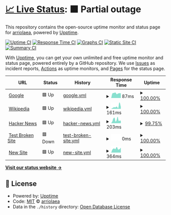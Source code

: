 # [📈 Live Status](https://arriolaea.github.io/Uptime): <!--live status--> **🟧 Partial outage**

This repository contains the open-source uptime monitor and status page for [arriolaea](https://arriolaea.github.io/Uptime), powered by [Upptime](https://github.com/upptime/upptime).

[![Uptime CI](https://github.com/arriolaea/Uptime/workflows/Uptime%20CI/badge.svg)](https://github.com/arriolaea/Uptime/actions?query=workflow%3A%22Uptime+CI%22)
[![Response Time CI](https://github.com/arriolaea/Uptime/workflows/Response%20Time%20CI/badge.svg)](https://github.com/arriolaea/Uptime/actions?query=workflow%3A%22Response+Time+CI%22)
[![Graphs CI](https://github.com/arriolaea/Uptime/workflows/Graphs%20CI/badge.svg)](https://github.com/arriolaea/Uptime/actions?query=workflow%3A%22Graphs+CI%22)
[![Static Site CI](https://github.com/arriolaea/Uptime/workflows/Static%20Site%20CI/badge.svg)](https://github.com/arriolaea/Uptime/actions?query=workflow%3A%22Static+Site+CI%22)
[![Summary CI](https://github.com/arriolaea/Uptime/workflows/Summary%20CI/badge.svg)](https://github.com/arriolaea/Uptime/actions?query=workflow%3A%22Summary+CI%22)

With [Upptime](https://upptime.js.org), you can get your own unlimited and free uptime monitor and status page, powered entirely by a GitHub repository. We use [Issues](https://github.com/arriolaea/Uptime/issues) as incident reports, [Actions](https://github.com/arriolaea/Uptime/actions) as uptime monitors, and [Pages](https://arriolaea.github.io/Uptime) for the status page.

<!--start: status pages-->
<!-- This summary is generated by Upptime (https://github.com/upptime/upptime) -->
<!-- Do not edit this manually, your changes will be overwritten -->
<!-- prettier-ignore -->
| URL | Status | History | Response Time | Uptime |
| --- | ------ | ------- | ------------- | ------ |
| <img alt="" src="https://icons.duckduckgo.com/ip3/www.google.com.ico" height="13"> [Google](https://www.google.com) | 🟩 Up | [google.yml](https://github.com/arriolaea/Uptime/commits/HEAD/history/google.yml) | <details><summary><img alt="Response time graph" src="./graphs/google/response-time-week.png" height="20"> 87ms</summary><br><a href="https://arriolaea.github.io/Uptime/history/google"><img alt="Response time 118" src="https://img.shields.io/endpoint?url=https%3A%2F%2Fraw.githubusercontent.com%2Farriolaea%2FUptime%2FHEAD%2Fapi%2Fgoogle%2Fresponse-time.json"></a><br><a href="https://arriolaea.github.io/Uptime/history/google"><img alt="24-hour response time 87" src="https://img.shields.io/endpoint?url=https%3A%2F%2Fraw.githubusercontent.com%2Farriolaea%2FUptime%2FHEAD%2Fapi%2Fgoogle%2Fresponse-time-day.json"></a><br><a href="https://arriolaea.github.io/Uptime/history/google"><img alt="7-day response time 87" src="https://img.shields.io/endpoint?url=https%3A%2F%2Fraw.githubusercontent.com%2Farriolaea%2FUptime%2FHEAD%2Fapi%2Fgoogle%2Fresponse-time-week.json"></a><br><a href="https://arriolaea.github.io/Uptime/history/google"><img alt="30-day response time 90" src="https://img.shields.io/endpoint?url=https%3A%2F%2Fraw.githubusercontent.com%2Farriolaea%2FUptime%2FHEAD%2Fapi%2Fgoogle%2Fresponse-time-month.json"></a><br><a href="https://arriolaea.github.io/Uptime/history/google"><img alt="1-year response time 118" src="https://img.shields.io/endpoint?url=https%3A%2F%2Fraw.githubusercontent.com%2Farriolaea%2FUptime%2FHEAD%2Fapi%2Fgoogle%2Fresponse-time-year.json"></a></details> | <details><summary><a href="https://arriolaea.github.io/Uptime/history/google">100.00%</a></summary><a href="https://arriolaea.github.io/Uptime/history/google"><img alt="All-time uptime 100.00%" src="https://img.shields.io/endpoint?url=https%3A%2F%2Fraw.githubusercontent.com%2Farriolaea%2FUptime%2FHEAD%2Fapi%2Fgoogle%2Fuptime.json"></a><br><a href="https://arriolaea.github.io/Uptime/history/google"><img alt="24-hour uptime 100.00%" src="https://img.shields.io/endpoint?url=https%3A%2F%2Fraw.githubusercontent.com%2Farriolaea%2FUptime%2FHEAD%2Fapi%2Fgoogle%2Fuptime-day.json"></a><br><a href="https://arriolaea.github.io/Uptime/history/google"><img alt="7-day uptime 100.00%" src="https://img.shields.io/endpoint?url=https%3A%2F%2Fraw.githubusercontent.com%2Farriolaea%2FUptime%2FHEAD%2Fapi%2Fgoogle%2Fuptime-week.json"></a><br><a href="https://arriolaea.github.io/Uptime/history/google"><img alt="30-day uptime 100.00%" src="https://img.shields.io/endpoint?url=https%3A%2F%2Fraw.githubusercontent.com%2Farriolaea%2FUptime%2FHEAD%2Fapi%2Fgoogle%2Fuptime-month.json"></a><br><a href="https://arriolaea.github.io/Uptime/history/google"><img alt="1-year uptime 100.00%" src="https://img.shields.io/endpoint?url=https%3A%2F%2Fraw.githubusercontent.com%2Farriolaea%2FUptime%2FHEAD%2Fapi%2Fgoogle%2Fuptime-year.json"></a></details>
| <img alt="" src="https://icons.duckduckgo.com/ip3/en.wikipedia.org.ico" height="13"> [Wikipedia](https://en.wikipedia.org) | 🟩 Up | [wikipedia.yml](https://github.com/arriolaea/Uptime/commits/HEAD/history/wikipedia.yml) | <details><summary><img alt="Response time graph" src="./graphs/wikipedia/response-time-week.png" height="20"> 161ms</summary><br><a href="https://arriolaea.github.io/Uptime/history/wikipedia"><img alt="Response time 214" src="https://img.shields.io/endpoint?url=https%3A%2F%2Fraw.githubusercontent.com%2Farriolaea%2FUptime%2FHEAD%2Fapi%2Fwikipedia%2Fresponse-time.json"></a><br><a href="https://arriolaea.github.io/Uptime/history/wikipedia"><img alt="24-hour response time 146" src="https://img.shields.io/endpoint?url=https%3A%2F%2Fraw.githubusercontent.com%2Farriolaea%2FUptime%2FHEAD%2Fapi%2Fwikipedia%2Fresponse-time-day.json"></a><br><a href="https://arriolaea.github.io/Uptime/history/wikipedia"><img alt="7-day response time 161" src="https://img.shields.io/endpoint?url=https%3A%2F%2Fraw.githubusercontent.com%2Farriolaea%2FUptime%2FHEAD%2Fapi%2Fwikipedia%2Fresponse-time-week.json"></a><br><a href="https://arriolaea.github.io/Uptime/history/wikipedia"><img alt="30-day response time 172" src="https://img.shields.io/endpoint?url=https%3A%2F%2Fraw.githubusercontent.com%2Farriolaea%2FUptime%2FHEAD%2Fapi%2Fwikipedia%2Fresponse-time-month.json"></a><br><a href="https://arriolaea.github.io/Uptime/history/wikipedia"><img alt="1-year response time 214" src="https://img.shields.io/endpoint?url=https%3A%2F%2Fraw.githubusercontent.com%2Farriolaea%2FUptime%2FHEAD%2Fapi%2Fwikipedia%2Fresponse-time-year.json"></a></details> | <details><summary><a href="https://arriolaea.github.io/Uptime/history/wikipedia">100.00%</a></summary><a href="https://arriolaea.github.io/Uptime/history/wikipedia"><img alt="All-time uptime 100.00%" src="https://img.shields.io/endpoint?url=https%3A%2F%2Fraw.githubusercontent.com%2Farriolaea%2FUptime%2FHEAD%2Fapi%2Fwikipedia%2Fuptime.json"></a><br><a href="https://arriolaea.github.io/Uptime/history/wikipedia"><img alt="24-hour uptime 100.00%" src="https://img.shields.io/endpoint?url=https%3A%2F%2Fraw.githubusercontent.com%2Farriolaea%2FUptime%2FHEAD%2Fapi%2Fwikipedia%2Fuptime-day.json"></a><br><a href="https://arriolaea.github.io/Uptime/history/wikipedia"><img alt="7-day uptime 100.00%" src="https://img.shields.io/endpoint?url=https%3A%2F%2Fraw.githubusercontent.com%2Farriolaea%2FUptime%2FHEAD%2Fapi%2Fwikipedia%2Fuptime-week.json"></a><br><a href="https://arriolaea.github.io/Uptime/history/wikipedia"><img alt="30-day uptime 100.00%" src="https://img.shields.io/endpoint?url=https%3A%2F%2Fraw.githubusercontent.com%2Farriolaea%2FUptime%2FHEAD%2Fapi%2Fwikipedia%2Fuptime-month.json"></a><br><a href="https://arriolaea.github.io/Uptime/history/wikipedia"><img alt="1-year uptime 100.00%" src="https://img.shields.io/endpoint?url=https%3A%2F%2Fraw.githubusercontent.com%2Farriolaea%2FUptime%2FHEAD%2Fapi%2Fwikipedia%2Fuptime-year.json"></a></details>
| <img alt="" src="https://icons.duckduckgo.com/ip3/news.ycombinator.com.ico" height="13"> [Hacker News](https://news.ycombinator.com) | 🟩 Up | [hacker-news.yml](https://github.com/arriolaea/Uptime/commits/HEAD/history/hacker-news.yml) | <details><summary><img alt="Response time graph" src="./graphs/hacker-news/response-time-week.png" height="20"> 203ms</summary><br><a href="https://arriolaea.github.io/Uptime/history/hacker-news"><img alt="Response time 311" src="https://img.shields.io/endpoint?url=https%3A%2F%2Fraw.githubusercontent.com%2Farriolaea%2FUptime%2FHEAD%2Fapi%2Fhacker-news%2Fresponse-time.json"></a><br><a href="https://arriolaea.github.io/Uptime/history/hacker-news"><img alt="24-hour response time 149" src="https://img.shields.io/endpoint?url=https%3A%2F%2Fraw.githubusercontent.com%2Farriolaea%2FUptime%2FHEAD%2Fapi%2Fhacker-news%2Fresponse-time-day.json"></a><br><a href="https://arriolaea.github.io/Uptime/history/hacker-news"><img alt="7-day response time 203" src="https://img.shields.io/endpoint?url=https%3A%2F%2Fraw.githubusercontent.com%2Farriolaea%2FUptime%2FHEAD%2Fapi%2Fhacker-news%2Fresponse-time-week.json"></a><br><a href="https://arriolaea.github.io/Uptime/history/hacker-news"><img alt="30-day response time 297" src="https://img.shields.io/endpoint?url=https%3A%2F%2Fraw.githubusercontent.com%2Farriolaea%2FUptime%2FHEAD%2Fapi%2Fhacker-news%2Fresponse-time-month.json"></a><br><a href="https://arriolaea.github.io/Uptime/history/hacker-news"><img alt="1-year response time 311" src="https://img.shields.io/endpoint?url=https%3A%2F%2Fraw.githubusercontent.com%2Farriolaea%2FUptime%2FHEAD%2Fapi%2Fhacker-news%2Fresponse-time-year.json"></a></details> | <details><summary><a href="https://arriolaea.github.io/Uptime/history/hacker-news">99.75%</a></summary><a href="https://arriolaea.github.io/Uptime/history/hacker-news"><img alt="All-time uptime 99.99%" src="https://img.shields.io/endpoint?url=https%3A%2F%2Fraw.githubusercontent.com%2Farriolaea%2FUptime%2FHEAD%2Fapi%2Fhacker-news%2Fuptime.json"></a><br><a href="https://arriolaea.github.io/Uptime/history/hacker-news"><img alt="24-hour uptime 100.00%" src="https://img.shields.io/endpoint?url=https%3A%2F%2Fraw.githubusercontent.com%2Farriolaea%2FUptime%2FHEAD%2Fapi%2Fhacker-news%2Fuptime-day.json"></a><br><a href="https://arriolaea.github.io/Uptime/history/hacker-news"><img alt="7-day uptime 99.75%" src="https://img.shields.io/endpoint?url=https%3A%2F%2Fraw.githubusercontent.com%2Farriolaea%2FUptime%2FHEAD%2Fapi%2Fhacker-news%2Fuptime-week.json"></a><br><a href="https://arriolaea.github.io/Uptime/history/hacker-news"><img alt="30-day uptime 99.90%" src="https://img.shields.io/endpoint?url=https%3A%2F%2Fraw.githubusercontent.com%2Farriolaea%2FUptime%2FHEAD%2Fapi%2Fhacker-news%2Fuptime-month.json"></a><br><a href="https://arriolaea.github.io/Uptime/history/hacker-news"><img alt="1-year uptime 99.97%" src="https://img.shields.io/endpoint?url=https%3A%2F%2Fraw.githubusercontent.com%2Farriolaea%2FUptime%2FHEAD%2Fapi%2Fhacker-news%2Fuptime-year.json"></a></details>
| <img alt="" src="https://icons.duckduckgo.com/ip3/thissitedoesnotexist.koj.co.ico" height="13"> [Test Broken Site](https://thissitedoesnotexist.koj.co) | 🟥 Down | [test-broken-site.yml](https://github.com/arriolaea/Uptime/commits/HEAD/history/test-broken-site.yml) | <details><summary><img alt="Response time graph" src="./graphs/test-broken-site/response-time-week.png" height="20"> 0ms</summary><br><a href="https://arriolaea.github.io/Uptime/history/test-broken-site"><img alt="Response time 0" src="https://img.shields.io/endpoint?url=https%3A%2F%2Fraw.githubusercontent.com%2Farriolaea%2FUptime%2FHEAD%2Fapi%2Ftest-broken-site%2Fresponse-time.json"></a><br><a href="https://arriolaea.github.io/Uptime/history/test-broken-site"><img alt="24-hour response time 0" src="https://img.shields.io/endpoint?url=https%3A%2F%2Fraw.githubusercontent.com%2Farriolaea%2FUptime%2FHEAD%2Fapi%2Ftest-broken-site%2Fresponse-time-day.json"></a><br><a href="https://arriolaea.github.io/Uptime/history/test-broken-site"><img alt="7-day response time 0" src="https://img.shields.io/endpoint?url=https%3A%2F%2Fraw.githubusercontent.com%2Farriolaea%2FUptime%2FHEAD%2Fapi%2Ftest-broken-site%2Fresponse-time-week.json"></a><br><a href="https://arriolaea.github.io/Uptime/history/test-broken-site"><img alt="30-day response time 0" src="https://img.shields.io/endpoint?url=https%3A%2F%2Fraw.githubusercontent.com%2Farriolaea%2FUptime%2FHEAD%2Fapi%2Ftest-broken-site%2Fresponse-time-month.json"></a><br><a href="https://arriolaea.github.io/Uptime/history/test-broken-site"><img alt="1-year response time 0" src="https://img.shields.io/endpoint?url=https%3A%2F%2Fraw.githubusercontent.com%2Farriolaea%2FUptime%2FHEAD%2Fapi%2Ftest-broken-site%2Fresponse-time-year.json"></a></details> | <details><summary><a href="https://arriolaea.github.io/Uptime/history/test-broken-site">100.00%</a></summary><a href="https://arriolaea.github.io/Uptime/history/test-broken-site"><img alt="All-time uptime 100.00%" src="https://img.shields.io/endpoint?url=https%3A%2F%2Fraw.githubusercontent.com%2Farriolaea%2FUptime%2FHEAD%2Fapi%2Ftest-broken-site%2Fuptime.json"></a><br><a href="https://arriolaea.github.io/Uptime/history/test-broken-site"><img alt="24-hour uptime 100.00%" src="https://img.shields.io/endpoint?url=https%3A%2F%2Fraw.githubusercontent.com%2Farriolaea%2FUptime%2FHEAD%2Fapi%2Ftest-broken-site%2Fuptime-day.json"></a><br><a href="https://arriolaea.github.io/Uptime/history/test-broken-site"><img alt="7-day uptime 100.00%" src="https://img.shields.io/endpoint?url=https%3A%2F%2Fraw.githubusercontent.com%2Farriolaea%2FUptime%2FHEAD%2Fapi%2Ftest-broken-site%2Fuptime-week.json"></a><br><a href="https://arriolaea.github.io/Uptime/history/test-broken-site"><img alt="30-day uptime 100.00%" src="https://img.shields.io/endpoint?url=https%3A%2F%2Fraw.githubusercontent.com%2Farriolaea%2FUptime%2FHEAD%2Fapi%2Ftest-broken-site%2Fuptime-month.json"></a><br><a href="https://arriolaea.github.io/Uptime/history/test-broken-site"><img alt="1-year uptime 100.00%" src="https://img.shields.io/endpoint?url=https%3A%2F%2Fraw.githubusercontent.com%2Farriolaea%2FUptime%2FHEAD%2Fapi%2Ftest-broken-site%2Fuptime-year.json"></a></details>
| <img alt="" src="https://icons.duckduckgo.com/ip3/www.elpasotexas.gov.ico" height="13"> [New Site](https://www.elpasotexas.gov) | 🟩 Up | [new-site.yml](https://github.com/arriolaea/Uptime/commits/HEAD/history/new-site.yml) | <details><summary><img alt="Response time graph" src="./graphs/new-site/response-time-week.png" height="20"> 364ms</summary><br><a href="https://arriolaea.github.io/Uptime/history/new-site"><img alt="Response time 590" src="https://img.shields.io/endpoint?url=https%3A%2F%2Fraw.githubusercontent.com%2Farriolaea%2FUptime%2FHEAD%2Fapi%2Fnew-site%2Fresponse-time.json"></a><br><a href="https://arriolaea.github.io/Uptime/history/new-site"><img alt="24-hour response time 448" src="https://img.shields.io/endpoint?url=https%3A%2F%2Fraw.githubusercontent.com%2Farriolaea%2FUptime%2FHEAD%2Fapi%2Fnew-site%2Fresponse-time-day.json"></a><br><a href="https://arriolaea.github.io/Uptime/history/new-site"><img alt="7-day response time 364" src="https://img.shields.io/endpoint?url=https%3A%2F%2Fraw.githubusercontent.com%2Farriolaea%2FUptime%2FHEAD%2Fapi%2Fnew-site%2Fresponse-time-week.json"></a><br><a href="https://arriolaea.github.io/Uptime/history/new-site"><img alt="30-day response time 448" src="https://img.shields.io/endpoint?url=https%3A%2F%2Fraw.githubusercontent.com%2Farriolaea%2FUptime%2FHEAD%2Fapi%2Fnew-site%2Fresponse-time-month.json"></a><br><a href="https://arriolaea.github.io/Uptime/history/new-site"><img alt="1-year response time 590" src="https://img.shields.io/endpoint?url=https%3A%2F%2Fraw.githubusercontent.com%2Farriolaea%2FUptime%2FHEAD%2Fapi%2Fnew-site%2Fresponse-time-year.json"></a></details> | <details><summary><a href="https://arriolaea.github.io/Uptime/history/new-site">100.00%</a></summary><a href="https://arriolaea.github.io/Uptime/history/new-site"><img alt="All-time uptime 99.93%" src="https://img.shields.io/endpoint?url=https%3A%2F%2Fraw.githubusercontent.com%2Farriolaea%2FUptime%2FHEAD%2Fapi%2Fnew-site%2Fuptime.json"></a><br><a href="https://arriolaea.github.io/Uptime/history/new-site"><img alt="24-hour uptime 100.00%" src="https://img.shields.io/endpoint?url=https%3A%2F%2Fraw.githubusercontent.com%2Farriolaea%2FUptime%2FHEAD%2Fapi%2Fnew-site%2Fuptime-day.json"></a><br><a href="https://arriolaea.github.io/Uptime/history/new-site"><img alt="7-day uptime 100.00%" src="https://img.shields.io/endpoint?url=https%3A%2F%2Fraw.githubusercontent.com%2Farriolaea%2FUptime%2FHEAD%2Fapi%2Fnew-site%2Fuptime-week.json"></a><br><a href="https://arriolaea.github.io/Uptime/history/new-site"><img alt="30-day uptime 100.00%" src="https://img.shields.io/endpoint?url=https%3A%2F%2Fraw.githubusercontent.com%2Farriolaea%2FUptime%2FHEAD%2Fapi%2Fnew-site%2Fuptime-month.json"></a><br><a href="https://arriolaea.github.io/Uptime/history/new-site"><img alt="1-year uptime 99.93%" src="https://img.shields.io/endpoint?url=https%3A%2F%2Fraw.githubusercontent.com%2Farriolaea%2FUptime%2FHEAD%2Fapi%2Fnew-site%2Fuptime-year.json"></a></details>

<!--end: status pages-->

[**Visit our status website →**](https://arriolaea.github.io/Uptime)

## 📄 License

- Powered by: [Upptime](https://github.com/upptime/upptime)
- Code: [MIT](./LICENSE) © [arriolaea](https://arriolaea.github.io/Uptime)
- Data in the `./history` directory: [Open Database License](https://opendatacommons.org/licenses/odbl/1-0/)
